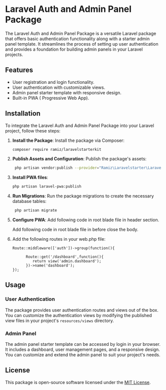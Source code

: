 # Laravel Auth and Admin Panel Package

The Laravel Auth and Admin Panel Package is a versatile Laravel package that offers basic authentication functionality along with a starter admin panel template. It streamlines the process of setting up user authentication and provides a foundation for building admin panels in your Laravel projects.

## Features

- User registration and login functionality.
- User authentication with customizable views.
- Admin panel starter template with responsive design.
- Built-in PWA ( Progressive Web App).

## Installation

To integrate the Laravel Auth and Admin Panel Package into your Laravel project, follow these steps:

1. **Install the Package**:
   Install the package via Composer:

   ```bash
   composer require ramiz/laravelstarterkit
   ```

2. **Publish Assets and Configuration**:
   Publish the package's assets:

   ```bash  
    php artisan vendor:publish --provider="Ramiz\Laravelstarter\LaravelStarterServiceProvider"
   ```
3. **Install PWA files**:

   ```bash  
   php artisan laravel-pwa:publish
   ``````


4. **Run Migrations**:
   Run the package migrations to create the necessary database tables:

   ```bash
    php artisan migrate
   ```

5. **Configure PWA**:
      Add following code in root blade file in header section.

      <!-- PWA  -->
      <meta name="theme-color" content="#6777ef"/>
      <link rel="apple-touch-icon" href="{{ asset('pwa.PNG') }}">
      <link rel="manifest" href="{{ asset('/pwa/manifest.json') }}">


      Add following code in root blade file in before close the body.


      <script src="{{ asset('/pwa/sw.js') }}"></script>
      <script>
         if (!navigator.serviceWorker.controller) {
            navigator.serviceWorker.register("/pwa/sw.js").then(function (reg) {
                  console.log("Service worker has been registered for scope: " + reg.scope);
            });
         }
      </script>


6. Add the following routes in your web.php file:

   ``````
   Route::middleware(['auth'])->group(function(){

         Route::get('/dashboard',function(){
            return view('admin.dashboard');
         })->name('dashboard');
   });

   ``````


## Usage

### User Authentication

The package provides user authentication routes and views out of the box. You can customize the authentication views by modifying the published view files in your project's `resources/views` directory.

### Admin Panel

The admin panel starter template can be accessed by login in your browser. It includes a dashboard, user management pages, and a responsive design. You can customize and extend the admin panel to suit your project's needs.


## License

This package is open-source software licensed under the [MIT License](LICENSE).
